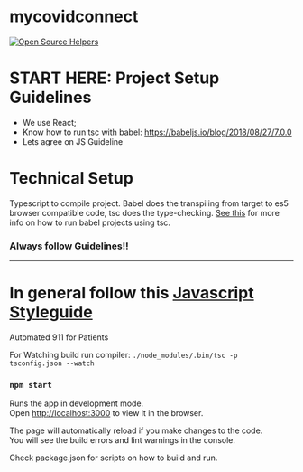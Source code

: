 # mycovidconnect

[![Open Source Helpers](https://www.codetriage.com/xcov19/mycovidconnect/badges/users.svg)](https://www.codetriage.com/xcov19/mycovidconnect)

START HERE: Project Setup Guidelines
===============

- We use React;
- Know how to run tsc with babel: https://babeljs.io/blog/2018/08/27/7.0.0
- Lets agree on JS Guideline

Technical Setup
===============

Typescript to compile project.
Babel does the transpiling from target to es5 browser compatible code, tsc does the type-checking.
[See this](https://babeljs.io/blog/2018/08/27/7.0.0) for more info on how to run babel projects using tsc.


### Always follow Guidelines!!
-------------------------------

In general follow this [Javascript Styleguide](https://google.github.io/styleguide/jsguide.html)
==============================================
Automated 911 for Patients


For Watching build run compiler: `./node_modules/.bin/tsc -p tsconfig.json --watch`

### `npm start`

Runs the app in development mode.<br>
Open [http://localhost:3000](http://localhost:3000) to view it in the browser.

The page will automatically reload if you make changes to the code.<br>
You will see the build errors and lint warnings in the console.

Check package.json for scripts on how to build and run.
